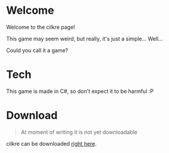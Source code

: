 # Welcome
Welcome to the cilkre page!

This game may seem weird, but really, it's just a simple... Well...

Could you call it a game?

# Tech
This game is made in C#, so don't expect it to be harmful :P

# Download

> At moment of writing it is not yet downloadable

cilkre can be downloaded [right here](https://HIHIQY1.github.io/cilkre).

